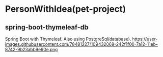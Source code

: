 # PersonWithIdea(pet-project)
## spring-boot-thymeleaf-db
Spring Boot with Thymeleaf. Also using PostgreSql(database).
https://user-images.githubusercontent.com/78481227/109432069-242f1f00-7a12-11eb-8742-9b23abb9e90e.png
